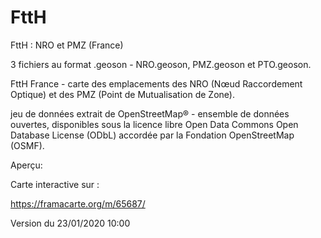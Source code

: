 # FttH
FttH : NRO et PMZ (France)

3 fichiers au format .geoson - NRO.geoson, PMZ.geoson et PTO.geoson.

FttH France - carte des emplacements des NRO (Nœud Raccordement Optique) et des PMZ (Point de Mutualisation de Zone).

jeu de données extrait de OpenStreetMap® - ensemble de données ouvertes, disponibles sous la licence libre Open Data Commons Open Database License (ODbL) accordée par la Fondation OpenStreetMap (OSMF).

Aperçu:

Carte interactive sur :

https://framacarte.org/m/65687/


Version du 23/01/2020 10:00
